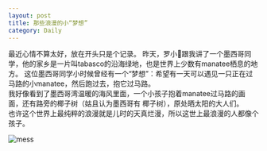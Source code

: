 ```yaml
---
layout: post
title: 那些浪漫的小“梦想”
category: Daily
---
```

最近心情不算太好，放在开头只是个记录。
昨天，罗小🐠跟我讲了一个墨西哥同学，他的家乡是一片叫tabasco的沿海绿地，也是世界上少数有manatee栖息的地方。
这位墨西哥同学小时候曾经有一个“梦想”：希望有一天可以遇见一只正在过马路的小manatee，然后跑过去，抱它过马路。  
我好像看到了墨西哥湾温暖的海风里面，一个小孩子抱着manatee过马路的画面，还有路旁的椰子树（姑且认为墨西哥有
椰子树），原处晒太阳的大人们。  
也许这个世界上最纯粹的浪漫就是儿时的天真烂漫，所以这世上最浪漫的人都像个孩子。  

![mess]({{site.baseurl}}/images/manatee.jpg)
